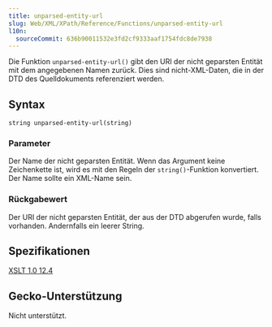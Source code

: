```yaml
---
title: unparsed-entity-url
slug: Web/XML/XPath/Reference/Functions/unparsed-entity-url
l10n:
  sourceCommit: 636b90011532e3fd2cf9333aaf1754fdc8de7938
---
```


Die Funktion `unparsed-entity-url()` gibt den URI der nicht geparsten Entität mit dem angegebenen Namen zurück. Dies sind nicht-XML-Daten, die in der DTD des Quelldokuments referenziert werden.

## Syntax

```plain
string unparsed-entity-url(string)
```

### Parameter

Der Name der nicht geparsten Entität. Wenn das Argument keine Zeichenkette ist, wird es mit den Regeln der `string()`-Funktion konvertiert. Der Name sollte ein XML-Name sein.

### Rückgabewert

Der URI der nicht geparsten Entität, der aus der DTD abgerufen wurde, falls vorhanden. Andernfalls ein leerer String.

## Spezifikationen

[XSLT 1.0 12.4](https://www.w3.org/TR/xslt-10/#function-unparsed-entity-uri)

## Gecko-Unterstützung

Nicht unterstützt.
